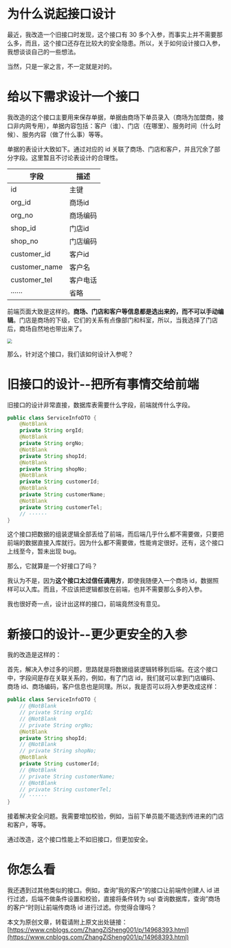 # 为什么说起接口设计

最近，我改造一个旧接口时发现，这个接口有 30 多个入参，而事实上并不需要那么多，而且，这个接口还存在比较大的安全隐患。所以，关于如何设计接口入参，我想谈谈自己的一些想法。

当然，只是一家之言，不一定就是对的。

# 给以下需求设计一个接口

我改造的这个接口主要用来保存单据，单据由商场下单员录入（商场为加盟商，接口非内网专用），单据内容包括：客户（谁）、门店（在哪里）、服务时间（什么时候）、服务内容（做了什么事）等等。

单据的表设计大致如下。通过对应的 id 关联了商场、门店和客户，并且冗余了部分字段。这里暂且不讨论表设计的合理性。

| 字段          | 描述     |
| ------------- | -------- |
| id            | 主键     |
| org_id        | 商场id   |
| org_no        | 商场编码 |
| shop_id       | 门店id   |
| shop_no       | 门店编码 |
| customer_id   | 客户id   |
| customer_name | 客户名   |
| customer_tel  | 客户电话 |
| ······        | 省略     |

前端页面大致是这样的。**商场、门店和客户等信息都是选出来的，而不可以手动编辑**。门店是商场的下级，它们的关系有点像部门和科室，所以，当我选择了门店后，商场自然地也带出来了。

<img src="https://img2020.cnblogs.com/blog/1731892/202107/1731892-20210704102802568-2000491978.png" style="zoom:67%;" />

那么，针对这个接口，我们该如何设计入参呢？

# 旧接口的设计--把所有事情交给前端

旧接口的设计非常直接，数据库表需要什么字段，前端就传什么字段。

```java
public class ServiceInfoDTO {
    @NotBlank
    private String orgId;
    @NotBlank
    private String orgNo;
    @NotBlank
    private String shopId;
    @NotBlank
    private String shopNo;
    @NotBlank
    private String customerId;
    @NotBlank
    private String customerName;
    @NotBlank
    private String customerTel;
    // ······
}

```

这个接口把数据的组装逻辑全部丢给了前端，而后端几乎什么都不需要做，只要把前端的数据直接入库就行。因为什么都不需要做，性能肯定很好。还有，这个接口上线至今，暂未出现 bug。

那么，它就算是一个好接口了吗？

我认为不是，因为**这个接口太过信任调用方**，即使我随便入一个商场 id，数据照样可以入库。而且，不应该把逻辑都放在前端，也并不需要那么多的入参。

我也很好奇一点，设计出这样的接口，前端竟然没有意见。

# 新接口的设计--更少更安全的入参

我的改造是这样的：

首先，解决入参过多的问题，思路就是将数据组装逻辑转移到后端。在这个接口中，字段间是存在关联关系的，例如，有了门店 id，我们就可以拿到门店编码、商场 id、商场编码，客户信息也是同理。所以，我是否可以将入参更改成这样：

```java
public class ServiceInfoDTO {
    // @NotBlank
    // private String orgId;
    // @NotBlank
    // private String orgNo;
    @NotBlank
    private String shopId;
    // @NotBlank
    // private String shopNo;
    @NotBlank
    private String customerId;
    // @NotBlank
    // private String customerName;
    // @NotBlank
    // private String customerTel;
    // ······
}
```

接着解决安全问题。我需要增加校验，例如，当前下单员能不能选到传进来的门店和客户，等等。

通过改造，这个接口性能上不如旧接口，但更加安全。

# 你怎么看

我还遇到过其他类似的接口。例如，查询”我的客户“的接口让前端传创建人 id 进行过滤，后端不做条件设置和校验，直接将条件转为 sql 查询数据库，查询”商场的客户“时则让前端传商场 id 进行过滤。你觉得合理吗？

本文为原创文章，转载请附上原文出处链接：[https://www.cnblogs.com/ZhangZiSheng001/p/14968393.html](https://www.cnblogs.com/ZhangZiSheng001/p/14968393.html)